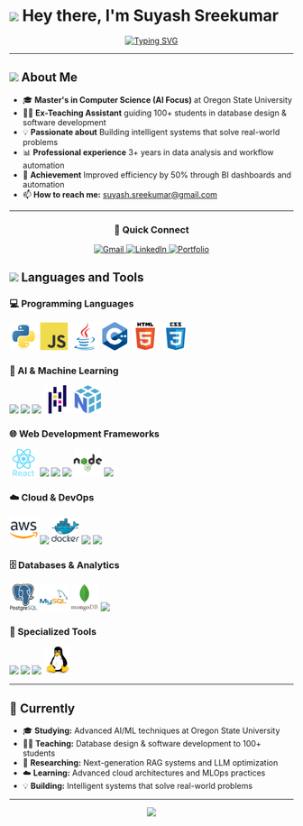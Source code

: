 # <img src="https://media.giphy.com/media/hvRJCLFzcasrR4ia7z/giphy.gif" width="30px"/> Hey there, I'm Suyash Sreekumar

<div align="center">
  
[![Typing SVG](https://readme-typing-svg.herokuapp.com?font=JetBrains+Mono&weight=600&size=28&duration=3000&pause=1000&color=00D9FF&center=true&vCenter=true&width=600&height=60&lines=Software+Engineer;AI+Engineer+%26+Data+Scientist;Full-Stack+Developer)](https://git.io/typing-svg)

</div>

---

## <img src="https://media.giphy.com/media/WUlplcMpOCEmTGBtBW/giphy.gif" width="40"> About Me

- 🎓 **Master's in Computer Science (AI Focus)** at Oregon State University  
- 👨‍🏫 **Ex-Teaching Assistant** guiding 100+ students in database design & software development  
- 💡 **Passionate about** Building intelligent systems that solve real-world problems  
- 📊 **Professional experience** 3+ years in data analysis and workflow automation  
- 🚀 **Achievement** Improved efficiency by 50% through BI dashboards and automation  
- 📫 **How to reach me:** suyash.sreekumar@gmail.com  

---

<div align="center">

### 🎯 Quick Connect

<a href="mailto:suyash.sreekumar@gmail.com">
  <img src="https://img.shields.io/badge/Gmail-D14836?style=for-the-badge&logo=gmail&logoColor=white&labelColor=000000" alt="Gmail"/>
</a>
<a href="https://www.linkedin.com/in/suyashsreekumar/">
  <img src="https://img.shields.io/badge/LinkedIn-0077B5?style=for-the-badge&logo=linkedin&logoColor=white&labelColor=000000" alt="LinkedIn"/>
</a>
<a href="https://suyash8991.github.io/portfolio/">
  <img src="https://img.shields.io/badge/Portfolio-00D9FF?style=for-the-badge&logo=about-dot-me&logoColor=white&labelColor=000000" alt="Portfolio"/>
</a>

</div>


## <img src="https://media.giphy.com/media/j7P9KJYhlkOFa7AXZ5/giphy.gif" width="40"> Languages and Tools

### 💻 Programming Languages
<p align="left">
  <img src="https://raw.githubusercontent.com/devicons/devicon/master/icons/python/python-original.svg" width="50"/>
  <img src="https://raw.githubusercontent.com/devicons/devicon/master/icons/javascript/javascript-original.svg" width="50"/>
  <img src="https://raw.githubusercontent.com/devicons/devicon/master/icons/java/java-original.svg" width="50"/>
  <img src="https://raw.githubusercontent.com/devicons/devicon/master/icons/cplusplus/cplusplus-original.svg" width="50"/>
  <img src="https://raw.githubusercontent.com/devicons/devicon/master/icons/html5/html5-original-wordmark.svg" width="50"/>
  <img src="https://raw.githubusercontent.com/devicons/devicon/master/icons/css3/css3-original-wordmark.svg" width="50"/>
</p>

### 🤖 AI & Machine Learning
<p align="left">
  <img src="https://www.vectorlogo.zone/logos/tensorflow/tensorflow-icon.svg" width="50"/>
  <img src="https://www.vectorlogo.zone/logos/pytorch/pytorch-icon.svg" width="50"/>
  <img src="https://upload.wikimedia.org/wikipedia/commons/0/05/Scikit_learn_logo_small.svg" width="50"/>
  <img src="https://raw.githubusercontent.com/devicons/devicon/master/icons/pandas/pandas-original.svg" width="50"/>
  <img src="https://raw.githubusercontent.com/devicons/devicon/master/icons/numpy/numpy-original.svg" width="50"/>
</p>

### 🌐 Web Development Frameworks
<p align="left">
  <img src="https://raw.githubusercontent.com/devicons/devicon/master/icons/react/react-original-wordmark.svg" width="50"/>
  <img src="https://cdn.worldvectorlogo.com/logos/nextjs-2.svg" width="50"/>
  <img src="https://cdn.worldvectorlogo.com/logos/django.svg" width="50"/>
  <img src="https://www.vectorlogo.zone/logos/pocoo_flask/pocoo_flask-icon.svg" width="50"/>
  <img src="https://raw.githubusercontent.com/devicons/devicon/master/icons/nodejs/nodejs-original-wordmark.svg" width="50"/>
  <img src="https://fastapi.tiangolo.com/img/logo-margin/logo-teal.png" width="50"/>
</p>

### ☁️ Cloud & DevOps
<p align="left">
  <img src="https://raw.githubusercontent.com/devicons/devicon/master/icons/amazonwebservices/amazonwebservices-original-wordmark.svg" width="50"/>
  <img src="https://www.vectorlogo.zone/logos/google_cloud/google_cloud-icon.svg" width="50"/>
  <img src="https://raw.githubusercontent.com/devicons/devicon/master/icons/docker/docker-original-wordmark.svg" width="50"/>
  <img src="https://www.vectorlogo.zone/logos/kubernetes/kubernetes-icon.svg" width="50"/>
  <img src="https://www.vectorlogo.zone/logos/git-scm/git-scm-icon.svg" width="50"/>
</p>

### 🗄️ Databases & Analytics
<p align="left">
  <img src="https://raw.githubusercontent.com/devicons/devicon/master/icons/postgresql/postgresql-original-wordmark.svg" width="50"/>
  <img src="https://raw.githubusercontent.com/devicons/devicon/master/icons/mysql/mysql-original-wordmark.svg" width="50"/>
  <img src="https://raw.githubusercontent.com/devicons/devicon/master/icons/mongodb/mongodb-original-wordmark.svg" width="50"/>
  <img src="https://www.vectorlogo.zone/logos/microsoft_powerbi/microsoft_powerbi-icon.svg" width="50"/>
</p>

### 🔧 Specialized Tools
<p align="left">
  <img src="https://python.langchain.com/img/brand/wordmark.png" width="90"/>
  <img src="https://www.vectorlogo.zone/logos/jupyter/jupyter-icon.svg" width="50"/>
  <img src="https://www.vectorlogo.zone/logos/getpostman/getpostman-icon.svg" width="50"/>
  <img src="https://raw.githubusercontent.com/devicons/devicon/master/icons/linux/linux-original.svg" width="50"/>
</p>

---

## 🌱 Currently
- 🎓 **Studying:** Advanced AI/ML techniques at Oregon State University  
- 👨‍🏫 **Teaching:** Database design & software development to 100+ students  
- 🔬 **Researching:** Next-generation RAG systems and LLM optimization  
- ☁️ **Learning:** Advanced cloud architectures and MLOps practices  
- 💡 **Building:** Intelligent systems that solve real-world problems  

---

<div align="center">
  
![](https://quotes-github-readme.vercel.app/api?type=horizontal&theme=tokyonight)

</div>

